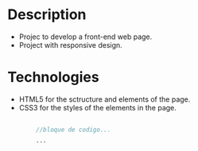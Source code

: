 # Description
- Projec to develop a front-end web page.
- Project with responsive design.

# Technologies 
- HTML5 for the sctructure and elements of the page.
- CSS3 for the styles of the elements in the page.

```java
		
		//bloque de codigo...
		
		```
